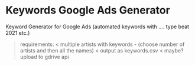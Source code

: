 # Keywords Google Ads Generator
Keyword Generator for Google Ads (automated keywords with …. type beat 2021 etc.) 

> requirements: 
< multiple artists with keywords - (choose number of artists and then all the names)
< output as keywords.csv 
< maybe? upload to gdrive api